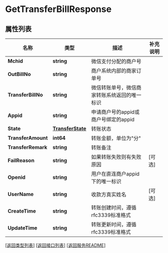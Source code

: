 # GetTransferBillResponse

## 属性列表

名称 | 类型 | 描述 | 补充说明
------------ | ------------- | ------------- | -------------
**Mchid** | **string** | 微信支付分配的商户号 | 
**OutBillNo** | **string** | 商户系统内部的商家订单号 | 
**TransferBillNo** | **string** | 微信转账单号，微信商家转账系统返回的唯一标识 | 
**Appid** | **string** | 申请商户号的appid或商户号绑定的appid | 
**State** | [**TransferState**](TransferState.md) | 转账状态 | 
**TransferAmount** | **int64** | 转账金额，单位为"分" | 
**TransferRemark** | **string** | 转账备注 | 
**FailReason** | **string** | 如果转账失败则有失败原因 | [可选] 
**Openid** | **string** | 用户在直连商户appid下的唯一标识 | 
**UserName** | **string** | 收款方真实姓名 | [可选] 
**CreateTime** | **string** | 转账创建时间，遵循rfc3339标准格式 | 
**UpdateTime** | **string** | 转账更新时间，遵循rfc3339标准格式 | 

[\[返回类型列表\]](README.md#类型列表)
[\[返回接口列表\]](README.md#接口列表)
[\[返回服务README\]](README.md)

